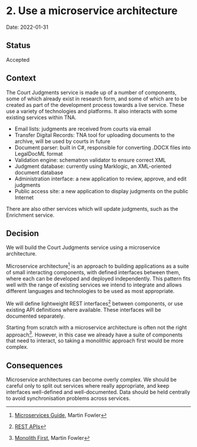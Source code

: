 # 2. Use a microservice architecture

Date: 2022-01-31

## Status

Accepted

## Context

The Court Judgments service is made up of a number of components, some of which already exist in research form, and some of which are to be created as part of the development process towards a live service. These use a variety of technologies and platforms. It also interacts with some existing services within TNA.

- Email lists: judgments are received from courts via email
- Transfer Digital Records: TNA tool for uploading documents to the archive, will be used by courts in future
- Document parser: built in C#, responsible for converting .DOCX files into LegalDocML format
- Validation engine: schematron validator to ensure correct XML
- Judgment database: currently using Marklogic, an XML-oriented document database
- Administration interface: a new application to review, approve, and edit judgments
- Public access site: a new application to display judgments on the public Internet

There are also other services which will update judgments, such as the Enrichment service.

## Decision

We will build the Court Judgments service using a microservice architecture.

Microservice architecture[^microservices] is an approach to building applications as a suite of small interacting components, with defined interfaces between them, where each can be developed and deployed independently. This pattern fits well with the range of existing services we intend to integrate and allows different languages and technologies to be used as most appropriate.

We will define lightweight REST interfaces[^rest] between components, or use existing API definitions where available. These interfaces will be documented separately.

Starting from scratch with a microservice architecture is often not the right approach[^monolith-first]. However, in this case we already have a suite of components that need to interact, so taking a monolithic approach first would be more complex.

## Consequences

Microservice architectures can become overly complex. We should be careful only to split out services where really appropriate, and keep interfaces well-defined and well-documented. Data should be held centrally to avoid synchronisation problems across services.

[^microservices]: [Microservices Guide](https://www.martinfowler.com/microservices/), Martin Fowler

[^rest]: [REST APIs](https://en.wikipedia.org/wiki/Representational_state_transfer)

[^monolith-first]: [Monolith First](https://www.martinfowler.com/bliki/MonolithFirst.html), Martin Fowler
